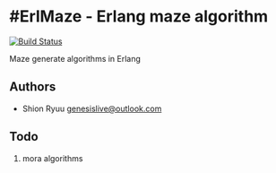 #ErlMaze - Erlang maze algorithm
=======

[![Build Status](https://secure.travis-ci.org/genesislive/ErlMaze.png?branch=master)](http://travis-ci.org/genesislive/ErlMaze)


Maze generate algorithms in Erlang

## Authors

- Shion Ryuu <genesislive@outlook.com>

## Todo

1. mora algorithms

